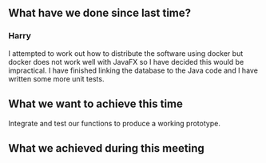 ## What have we done since last time?

### Harry

I attempted to work out how to distribute the software using docker but docker does not work well with JavaFX so I have decided this would be impractical. I have finished linking the database to the Java code and I have written some more unit tests.

## What we want to achieve this time

Integrate and test our functions to produce a working prototype.

## What we achieved during this meeting

